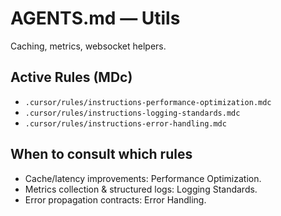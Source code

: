 # AGENTS.md — Utils

Caching, metrics, websocket helpers.

## Active Rules (MDc)
- `.cursor/rules/instructions-performance-optimization.mdc`
- `.cursor/rules/instructions-logging-standards.mdc`
- `.cursor/rules/instructions-error-handling.mdc`

## When to consult which rules
- Cache/latency improvements: Performance Optimization.
- Metrics collection & structured logs: Logging Standards.
- Error propagation contracts: Error Handling.
